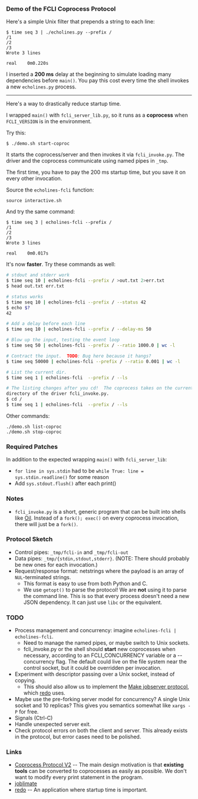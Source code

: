 ### Demo of the FCLI Coprocess Protocol

Here's a simple Unix filter that prepends a string to each line:

```
$ time seq 3 | ./echolines.py --prefix /
/1
/2
/3
Wrote 3 lines

real    0m0.220s
```

I inserted a **200 ms** delay at the beginning to simulate loading many
dependencies before `main()`.  You pay this cost every time the shell invokes a
new `echolines.py` process.

-----

Here's a way to drastically reduce startup time.

I wrapped `main()` with `fcli_server_lib.py`, so it runs as a **coprocess**
when `FCLI_VERSION` is in the environment.

Try this:

```
$ ./demo.sh start-coproc
```

It starts the coprocess/server and then invokes it via `fcli_invoke.py`.  The
driver and the coprocess communicate using named pipes in `_tmp`.

The first time, you have to pay the 200 ms startup time, but you save it on
every other invocation.

Source the `echolines-fcli` function:

```
source interactive.sh
```

And try the same command:

```
$ time seq 3 | echolines-fcli --prefix /
/1
/2
/3
Wrote 3 lines

real    0m0.017s
```

It's now **faster**.  Try these commands as well:

```sh
# stdout and stderr work
$ time seq 10 | echolines-fcli --prefix / >out.txt 2>err.txt
$ head out.txt err.txt

# status works
$ time seq 10 | echolines-fcli --prefix / --status 42
$ echo $?
42

# Add a delay before each line
$ time seq 10 | echolines-fcli --prefix / --delay-ms 50

# Blow up the input, testing the event loop
$ time seq 50 | echolines-fcli --prefix / --ratio 1000.0 | wc -l

# Contract the input.  TODO: Bug here because it hangs?
$ time seq 50000 | echolines-fcli --prefix / --ratio 0.001 | wc -l

# List the current dir.
$ time seq 1 | echolines-fcli  --prefix / --ls

# The listing changes after you cd!  The coprocess takes on the current #
directory of the driver fcli_invoke.py.
$ cd /
$ time seq 1 | echolines-fcli  --prefix / --ls
```

Other commands:

```
./demo.sh list-coproc
./demo.sh stop-coproc
```

### Required Patches

In addition to the expected wrapping `main()` with `fcli_server_lib`:

- `for line in sys.stdin` had to be `while True: line = sys.stdin.readline()` for some reason
- Add `sys.stdout.flush()` after each print()

### Notes

- `fcli_invoke.py` is a short, generic program that can be built into shells
  like [Oil](https://www.oilshell.org).  Instead of a `fork(); exec()` on every
  coprocess invocation, there will just be a `fork()`.

### Protocol Sketch

- Control pipes: `_tmp/fcli-in` and `_tmp/fcli-out`
- Data pipes: `_tmp/{stdin,stdout,stderr}`.  (NOTE: There should probably be new ones for each invocation.)
- Request/response format: netstrings where the payload is an array of
  `NUL`-terminated strings.
  - This format is easy to use from both Python and C.
  - We use `getopt()` to parse the protocol!  We are **not** using it to parse
    the command line.  This is so that every process doesn't need a new JSON
    dependency.  It can just use `libc` or the equivalent.

### TODO

- Process management and concurrency: imagine `echolines-fcli |
  echolines-fcli`.
  - Need to manage the named pipes, or maybe switch to Unix sockets.
  - fcli_invoke.py or the shell should **start** new coprocesses when necessary,
    according to an FCLI_CONCURRENCY variable or a --concurrency flag.  The default
    could live on the file system near the control socket, but it could be overridden per
    invocation.
- Experiment with descriptor passing over a Unix socket, instead of copying.
  - This should also allow us to implement the [Make jobserver
    protocol](https://www.gnu.org/software/make/manual/html_node/POSIX-Jobserver.html),
    which [redo][] uses.
- Maybe use the pre-forking server model for concurrency?  A single Unix socket
  and 10 replicas?  This gives you semantics somewhat like `xargs -P` for free.
- Signals (Ctrl-C)
- Handle unexpected server exit.
- Check protocol errors on both the client and server.  This already exists in
  the protocol, but error cases need to be polished.

### Links

- [Coprocess Protocol
  V2](https://github.com/oilshell/oil/wiki/Coprocess-Protocol-V2) -- The main
  design motivation is that **existing tools** can be converted to coprocesses
  as easily as possible.  We don't want to modify every print statement in the
  program.
- [joblimate](https://github.com/apenwarr/joblimate)
- [redo][] -- An application where startup time is important.

[redo]: https://redo.readthedocs.io/en/latest/

